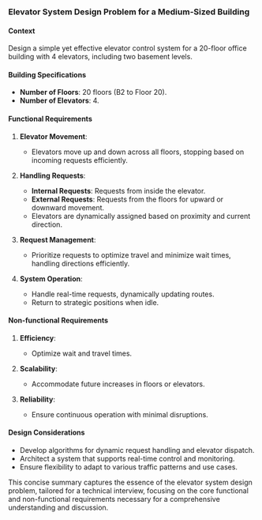 ### Elevator System Design Problem for a Medium-Sized Building

#### Context
Design a simple yet effective elevator control system for a 20-floor office building with 4 elevators, including two basement levels.

#### Building Specifications
- **Number of Floors**: 20 floors (B2 to Floor 20).
- **Number of Elevators**: 4.

#### Functional Requirements

1. **Elevator Movement**:
    - Elevators move up and down across all floors, stopping based on incoming requests efficiently.

2. **Handling Requests**:
    - **Internal Requests**: Requests from inside the elevator.
    - **External Requests**: Requests from the floors for upward or downward movement.
    - Elevators are dynamically assigned based on proximity and current direction.

3. **Request Management**:
    - Prioritize requests to optimize travel and minimize wait times, handling directions efficiently.

4. **System Operation**:
    - Handle real-time requests, dynamically updating routes.
    - Return to strategic positions when idle.

#### Non-functional Requirements

1. **Efficiency**:
    - Optimize wait and travel times.

2. **Scalability**:
    - Accommodate future increases in floors or elevators.

3. **Reliability**:
    - Ensure continuous operation with minimal disruptions.

#### Design Considerations
- Develop algorithms for dynamic request handling and elevator dispatch.
- Architect a system that supports real-time control and monitoring.
- Ensure flexibility to adapt to various traffic patterns and use cases.

This concise summary captures the essence of the elevator system design problem, tailored for a technical interview, focusing on the core functional and non-functional requirements necessary for a comprehensive understanding and discussion.